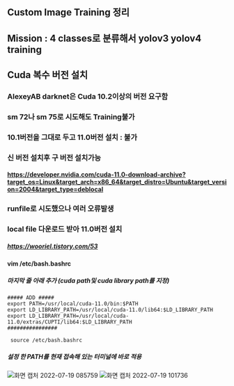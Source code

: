 ## Custom Image Training 정리
## Mission : 4 classes로 분류해서 yolov3 yolov4 training
## Cuda 복수 버전 설치 
### AlexeyAB darknet은 Cuda 10.2이상의 버전 요구함
### sm 72나 sm 75로 시도해도 Training불가
### 10.1버전을 그대로 두고 11.0버전 설치 : 불가
### 신 버전 설치후 구 버전 설치가능
#### https://developer.nvidia.com/cuda-11.0-download-archive?target_os=Linux&target_arch=x86_64&target_distro=Ubuntu&target_version=2004&target_type=deblocal
### runfile로 시도했으나 여러 오류발생
### local file 다운로드 받아 11.0버전 설치
##### https://wooriel.tistory.com/53
#### vim /etc/bash.bashrc
##### 마지막 줄 아래 추가 (cuda path및 cuda library path를 지정)

```
##### ADD #####
export PATH=/usr/local/cuda-11.0/bin:$PATH
export LD_LIBRARY_PATH=/usr/local/cuda-11.0/lib64:$LD_LIBRARY_PATH
export LD_LIBRARY_PATH=/usr/local/cuda-11.0/extras/CUPTI/lib64:$LD_LIBRARY_PATH
################
```
```
 source /etc/bash.bashrc
```

##### 설정 한 PATH를 현재 접속해 있는 터미널에 바로 적용 
![화면 캡처 2022-07-19 085759](https://user-images.githubusercontent.com/88171531/179636373-09b5b0e4-faec-4bdb-877d-447b3dde08e7.png)
![화면 캡처 2022-07-19 101736](https://user-images.githubusercontent.com/88171531/179643186-a434b412-e5f5-4588-961a-e1a4797dea03.png)
